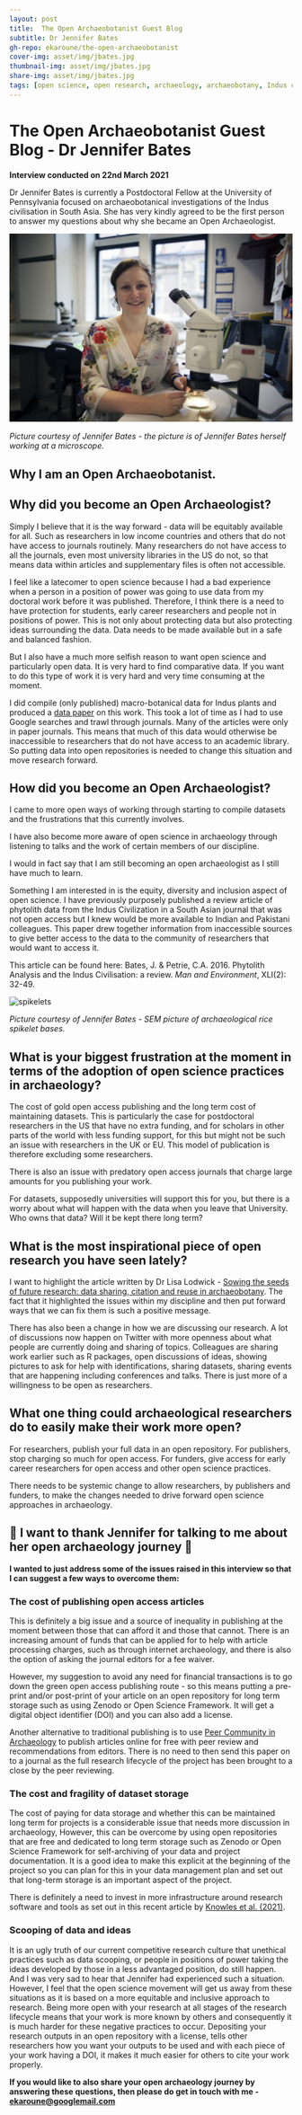 ```yaml
---
layout: post
title:  The Open Archaeobotanist Guest Blog
subtitle: Dr Jennifer Bates
gh-repo: ekaroune/the-open-archaeobotanist
cover-img: asset/img/jbates.jpg
thumbnail-img: asset/img/jbates.jpg
share-img: asset/img/jbates.jpg
tags: [open science, open research, archaeology, archaeobotany, Indus civilisation]
---
```


# The Open Archaeobotanist Guest Blog - Dr Jennifer Bates

**Interview conducted on 22nd March 2021**

Dr Jennifer Bates is currently a Postdoctoral Fellow at the University of Pennsylvania focused on archaeobotanical investigations of the Indus civilisation in South Asia. She has very kindly agreed to be the first person to answer my questions about why she became an Open Archaeologist. 

![JBates Bio Picture](../asset/img/JBates_BioPicture.jpeg)

*Picture courtesy of Jennifer Bates - the picture is of Jennifer Bates herself working at a microscope.*

## Why I am an Open Archaeobotanist. 

## Why did you become an Open Archaeologist?

Simply I believe that it is the way forward - data will be equitably available for all. Such as researchers in low income countries and others that do not have access to journals routinely. Many researchers do not have access to all the journals, even most university libraries in the US do not, so that means data within articles and supplementary files is often not accessible.

I feel like a latecomer to open science because I had a bad experience when a person in a position of power was going to use data from my doctoral work before it was published.  Therefore, I think there is a need to have protection for students, early career researchers and people not in positions of power. This is not only about protecting data but also protecting ideas surrounding the data. Data needs to be made available but in a safe and balanced fashion. 

But I also have a much more selfish reason to want open science and particularly open data. It is very hard to find comparative data. If you want to do this type of work it is very hard and very time consuming at the moment. 

I did compile (only published) macro-botanical data for Indus plants and produced a [data paper](https://openarchaeologydata.metajnl.com/articles/10.5334/joad.57/) on this work. This took a lot of time as I had to use Google searches and trawl through journals. Many of the articles were only in paper journals. This means that much of this data would otherwise be inaccessible to researchers that do not have access to an academic library. So putting data into open repositories is needed to change this situation and move research forward.

## How did you become an Open Archaeologist?

I came to more open ways of working through starting to compile datasets and the frustrations that this currently involves.  

I have also become more aware of open science in archaeology through listening to talks and the work of certain members of our discipline.

I would in fact say that I am still becoming an open archaeologist as I still have much to learn.

Something I am interested in is the equity, diversity and inclusion aspect of open science. I have previously purposely published a review article of phytolith data from the Indus Civilization in a South Asian journal that was not open access but I knew would be more available to Indian and Pakistani colleagues. This paper drew together information from inaccessible sources to give better access to the data to the community of researchers that would want to access it.

This article can be found here: Bates, J. & Petrie, C.A. 2016. Phytolith Analysis and the Indus Civilisation: a review. *Man and Environment*, XLI(2): 32-49.

![spikelets](../asset/img/spikelets.png)

*Picture courtesy of Jennifer Bates - SEM picture of archaeological rice spikelet bases.*

## What is your biggest frustration at the moment in terms of the adoption of open science practices in archaeology?

The cost of gold open access publishing and the long term cost of maintaining datasets. This is particularly the case for postdoctoral researchers in the US that have no extra funding, and for scholars in other parts of the world with less funding support, for this but might not be such an issue with researchers in the UK or EU. This model of publication is therefore excluding some researchers. 

There is also an issue with predatory open access journals that charge large amounts for you publishing your work.

For datasets, supposedly universities will support this for you, but there is a worry about what will happen with the data when you leave that University. Who owns that data? Will it be kept there long term? 

## What is the most inspirational piece of open research you have seen lately?

I want to highlight the article written by Dr Lisa Lodwick - [Sowing the seeds of future research: data sharing, citation and reuse in archaeobotany](https://www.openquaternary.com/articles/10.5334/oq.62/). The fact that it highlighted the issues within my discipline and then put forward ways that we can fix them is such a positive message. 

There has also been a change in how we are discussing our research. A lot of discussions now happen on Twitter with more openness about what people are currently doing and sharing of topics. Colleagues are sharing work earlier such as R packages, open discussions of ideas, showing pictures to ask for help with identifications, sharing datasets, sharing events that are happening including conferences and talks. There is just more of a willingness to be open as researchers. 

## What one thing could archaeological researchers do to easily make their work more open?

For researchers, publish your full data in an open repository. For publishers, stop charging so much for open access. For funders, give access for early career researchers for open access and other open science practices.

There needs to be systemic change to allow researchers, by publishers and funders, to make the changes needed to drive forward open science approaches in archaeology. 

##  🌟 I want to thank Jennifer for talking to me about her open archaeology journey 🌟

**I wanted to just address some of the issues raised in this interview so that I can suggest a few ways to overcome them:**



### The cost of publishing open access articles 

This is definitely a big issue and a source of inequality in publishing at the moment between those that can afford it and those that cannot. There is an increasing amount of funds that can be applied for to help with article processing charges, such as through internet archaeology, and there is also the option of asking the journal editors for a fee waiver. 

However, my suggestion to avoid any need for financial transactions is to go down the green open access publishing route - so this means putting a pre-print and/or post-print of your article on an open repository for long term storage such as using Zenodo or Open Science Framework. It will get a digital object identifier (DOI) and you can also add a license. 


Another alternative to traditional publishing is to use [Peer Community in Archaeology](https://archaeo.peercommunityin.org/) to publish articles online for free with peer review and recommendations from editors. There is no need to then send this paper on to a journal as the full research lifecycle of the project has been brought to a close by the peer reviewing. 

### The cost and fragility of dataset storage

The cost of paying for data storage and whether this can be maintained long term for projects is a considerable issue that needs more discussion in archaeology, However, this can be overcome by using open repositories that are free and dedicated to long term storage such as Zenodo or Open Science Framework for self-archiving of your data and project documentation. It is a good idea to make this explicit at the beginning of the project so you can plan for this in your data management plan and set out that long-term storage is an important aspect of the project. 

There is definitely a need to invest in more infrastructure around research software and tools as set out in this recent article by [Knowles et al. (2021)]([https://www.nature.com/articles/s43588-021-00048-5](https://www.nature.com/articles/s43588-021-00048-5)).

### Scooping of data and ideas

It is an ugly truth of our current competitive research culture that unethical practices such as data scooping, or people in positions of power taking the ideas developed by those in a less advantaged position, do still happen. And I was very sad to hear that Jennifer had experienced such a situation. However, I feel that the open science movement will get us away from these situations as it is based on a more equitable and inclusive approach to research. Being more open with your research at all stages of the research lifecycle means that your work is more known by others and consequently it is much harder for these negative practices to occur. Depositing your research outputs in an open repository with a license, tells other researchers how you want your outputs to be used and with each piece of your work having a DOI, it makes it much easier for others to cite your work properly.  

**If you would like to also share your open archaeology journey by answering these questions, then please do get in touch with me - ekaroune@googlemail.com**
